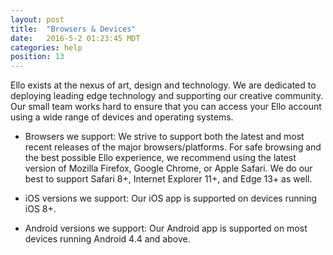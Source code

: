 ```yaml
---
layout: post
title:  "Browsers & Devices"
date:   2016-5-2 01:23:45 MDT
categories: help
position: 13
---
```


Ello exists at the nexus of art, design and technology. We are dedicated to deploying leading edge technology and supporting our creative community. Our small team works hard to ensure that you can access your Ello account using a wide range of devices and operating systems.

* Browsers we support:
We strive to support both the latest and most recent releases of the major browsers/platforms. For safe browsing and the best possible Ello experience, we recommend using the latest version of Mozilla Firefox, Google Chrome, or Apple Safari. We do our best to support Safari 8+, Internet Explorer 11+, and Edge 13+ as well. 

* iOS versions we support:
Our iOS app is supported on devices running iOS 8+.

* Android versions we support:
Our Android app is supported on most devices running Android 4.4 and above.
